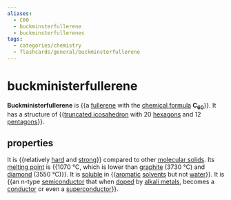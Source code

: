 ```yaml
---
aliases:
  - C60
  - buckminsterfullerene
  - buckminsterfullerenes
tags:
  - categories/chemistry
  - flashcards/general/buckminsterfullerene
---
```


# buckministerfullerene

__Buckministerfullerene__ is {{a [fullerene](fullerene.md) with the [chemical formula](chemical%20formula.md) __C<sub>60</sub>__}}. It has a structure of {{[truncated icosahedron](truncated%20icosahedron.md) with 20 [hexagons](hexagon.md) and 12 [pentagons](pentagon.md)}}. <!--SR:!2023-10-21,142,290!2023-08-07,49,210-->

## properties

It is {{relatively [hard](hardness.md) and [strong](strength%20of%20materials.md)}} compared to other [molecular solids](molecular%20solid.md). Its [melting point](melting%20point.md) is {{1070 °C, which is lower than [graphite](graphite.md) (3730 °C) and [diamond](diamond.md) (3550 °C)}}. It is [soluble](solubility.md) in {{[aromatic](aromaticity.md) [solvents](solvent.md) but not [water](water.md)}}. It is {{an n-type [semiconductor](semiconductor.md) that when [doped](doping%20(semiconductor).md) by [alkali metals](alkali%20metal.md), becomes a [conductor](electrical%20conductor.md) or even a [superconductor](superconductivity.md)}}. <!--SR:!2023-07-24,29,210!2023-07-27,32,230!2023-07-10,67,250!2023-07-20,74,250-->

